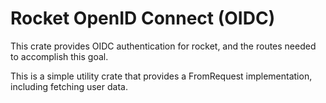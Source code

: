 # Rocket OpenID Connect (OIDC)
This crate provides OIDC authentication for rocket, and the routes needed to accomplish this goal.

This is a simple utility crate that provides a FromRequest implementation, including fetching user data.
